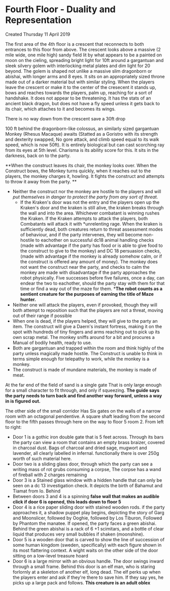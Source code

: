 # Fourth Floor - Duality and Representation
Created Thursday 11 April 2019

The first area of the 4th floor is a crescent that reconnects to both entrances to this floor from above. The crescent looks above a  massive (2 mile wide, one mile high) sandy field lit by what appears to be a painted on moon on the cieling, spreading bright light for 10ft around a  gargantuan and sleek silvery golem with interlocking metal plates and dim light for 20 beyond.  The golem is shaped not unlike a massive slim dragonborn or abishai, with longer arms and 8 eyes.  It sits on an appropriately sized throne made out of a darker material but with similar styling. When the players leave the crescent or make it to the center of the cresecent it stands up, bows and reaches towards the players, palm up, reaching for a sort of handshake. It does not appear to be threatening. It has the stats of an ancient black dragon, but does not have a fly speed unless it gets back to its chair, which attaches to it and becomes its wings. 


There is no way down from the crescent save a 30ft drop

100 ft behind the dragonborn-like colossus, an similarly sized gargantuan Monkey (Rhesus Macaque) awaits (Statted as a Goristro with its strength and dexterity swapped, No gore attack, and climb speed equal to its walk speed, which is now 50ft). It is entirely biological but can cast scorching ray from its eyes at 5th level. Charisma is its ability score for this. It sits in the darkness, back on to the party.

**When the construct leaves its chair, the monkey looks over. When the Construct bows, the Monkey turns quickly, when it reaches out to the players, the monkey charges it, howling. It fights the construct and attempts to throw  it away from the party. **


* Neither the construct nor the monkey are hostile to the players and will *put themselves in danger to protect the party from  any sort of threat.*
	* If the Kraken's door was not the entry and the players open up the Kraken's door and the kraken is still alive, the kraken breaks through the wall and into the area. Whichever combatant is winning rushes the Kraken. If the Kraken attempts to attack the players, both Combatants will attack it with *unrelenting rage. When the kraken is sufficiently dead, both creatures return to threat assessment modes of behaviour, and if the party intervenes, they will become non-hostile to eachother on successful dc18 animal handling checks (made with advantage if the party has food or is able to give food to the construct to give to the monkey) and DC 18 persuasion checks, (made with advantage if the monkey is already somehow calm, or if the construct is offered any amount of money). The monkey does not want the construct near the party, and checks to calm the monkey are made with disadvantage if the party approaches the robot physically.  Five successes before five failures, once a day, can endear the two to eachother, should the party stay with them for that time or find a way out of the maze for them. ***The robot counts as a sentient creature for the purposes of earning the title of Maze hunter.**
* Neither one will attack the players, even if provoked, though they will both attempt to reposition  such that the players are not a threat, moving out of their range if possible
* When one is dead, if the players helped, they will give to the party an item. The construct will give  a Daern's instant fortress, making it on the spot with hundreds of tiny fingers and arms reaching out to pick up its own scrap metal. The monkey sniffs around for a bit and procures a Manual of bodily health, ready to use.
* Both are gargantuan and trapped within the room and think highly of the party unless magically made hostile. The Construct is unable to think in terms simple enough for telepathy to work, while the monkey is a monkey.
* The construct is made of mundane materials, the monkey is made of meat.


At the far end of the field of sand is a single gate That is only large enough for a small character to fit through, and only if squeezing. **The guide says the party needs to turn back and find another way forward, unless a way in is figured out.**

The other side of the small corridor Has Six gates  on the walls of a narrow room with an octagonal pendentive. A square shaft leading from the second floor to the fifth passes through here on the way to floor 5 room 2.
From left to right:

* Door 1 is a gothic iron double gate that is 5 feet across. Through its bars the party can view a room that contains an empty brass braizer, covered in charcoal dust. Bags of charcoal and dried sage, mugwort and lavender, all clearly labelled in infernal. functionally there is over 250g worth of such material here.
* Door two is a sliding glass door, through which the party can see a writing mass of rot grubs consuming a corpse, The corpse has a wand of fireball with 2 charges remaining
* Door 3 is a Stained glass window with a hidden handle that can only be seen on a dc 13 investigation check. It depicts the birth of Bahamut and Tiamat from Io. Behind 
* Between doors 3 and 4 is a spinning **false wall that makes an audible click if door 6 is opened, this leads down to floor 5**
* Door 4 is a rice paper sliding door with stained wooden rods. if the party approaches it, a shadow puppet play begins, depicting the story of Garg and Moonslicer, followed by Ooghie, followed by Los Tiburon, Followed by Phantom the manatee. If opened, the party faces a green abishai. Behind the green abishai is a rack of 6 +1 scimitars, and a bottle of clear liquid that produces very small bubbles if shaken (moonshine).
* Door 5 is a wooden door that is carved to show the line of succession of some human kingdom (sweden, specifically) with each figure shown in its most flattering context.  A wight waits on the other side of the door sitting on a low-level treasure hoard
* Door 6 is a large mirror with an obvious handle. The door swings inward through a small frame. Behind this door is an elf man, who is staring forlornly at a skeleton of another elf, long dead. The elf perks up when the players enter and ask if they're there to save him. If they say yes, he picks  up a large pack and follows. **This creature is an adult oblex**



